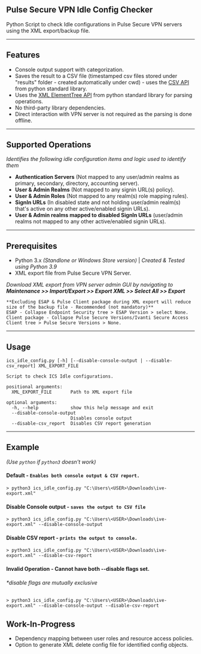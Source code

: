 
## Pulse Secure VPN Idle Config Checker

Python Script to check Idle configurations in Pulse Secure VPN servers using the XML export/backup file.

---

## Features

- Console output support with categorization.
- Saves the result to a CSV file (timestamped csv files stored under "results" folder - created automatically under cwd) - uses the [CSV API](https://docs.python.org/3/library/csv.html) from python standard library.
- Uses the [XML ElementTree API](https://docs.python.org/3/library/xml.etree.elementtree.html) from python standard library for parsing operations.
- No third-party library dependencies.
- Direct interaction with VPN server is not required as the parsing is done offline.
---
## Supported Operations

_Identifies the following idle configuration items and logic used to identify them_

- **Authentication Servers** (Not mapped to any user/admin realms as primary, secondary, directory, accounting server).
- **User & Admin Realms** (Not mapped to any signin URL(s) policy).
- **User & Admin Roles** (Not mapped to any realm(s) role mapping rules).
- **SignIn URLs** (In disabled state and not holding user/admin realm(s) that's active on any other active/enabled signin URLs).
- **User & Admin realms mapped to disabled SignIn URLs** (user/admin realms not mapped to any other active/enabled signin URLs).

---
## Prerequisites

- Python 3.x _(Standlone or Windows Store version)_ | _Created & Tested using Python 3.9_
- XML export file from Pulse Secure VPN Server.

_Download XML export from VPN server admin GUI by navigating to **Maintenance >> Import/Export >> Export XML >> Select All >> Export**_

```
**Excluding ESAP & Pulse Client package during XML export will reduce size of the backup file - Recommended (not mandatory)**
ESAP - Collapse Endpoint Security tree > ESAP Version > select None.
Client package - Collapse Pulse Secure Versions/Ivanti Secure Access Client tree > Pulse Secure Versions > None.
```
---

## Usage

```
ics_idle_config.py [-h] [--disable-console-output | --disable-csv_report] XML_EXPORT_FILE

Script to check ICS Idle configurations.

positional arguments:
  XML_EXPORT_FILE       Path to XML export file

optional arguments:
  -h, --help            show this help message and exit
  --disable-console-output
                        Disables console output
  --disable-csv_report  Disables CSV report generation
```
---

## Example

_(Use `python` if `python3` doesn't work)_

#### Default - `Enables both console output & CSV report.`
```
> python3 ics_idle_config.py "C:\Users\<USER>\Downloads\ive-export.xml"
```

#### Disable Console output - `saves the output to CSV file`
```
> python3 ics_idle_config.py "C:\Users\<USER>\Downloads\ive-export.xml" --disable-console-output
```

#### Disable CSV report - `prints the output to console.`
```
> python3 ics_idle_config.py "C:\Users\<USER>\Downloads\ive-export.xml" --disable-csv-report
```

#### Invalid Operation - Cannot have both --disable flags set.
###### _*disable flags are mutually exclusive_
```
> python3 ics_idle_config.py "C:\Users\<USER>\Downloads\ive-export.xml" --disable-console-output --disable-csv-report
```

## Work-In-Progress

- Dependency mapping between user roles and resource access policies.
- Option to generate XML delete config file for identified config objects.
